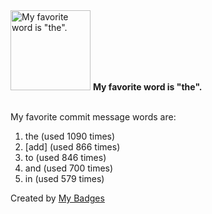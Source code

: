 <img src="https://my-badges.github.io/my-badges/favorite-word.png" alt="My favorite word is &quot;the&quot;." title="My favorite word is &quot;the&quot;." width="128">
<strong>My favorite word is &quot;the&quot;.</strong>
<br><br>

My favorite commit message words are:

1. the (used 1090 times)
2. [add] (used 866 times)
3. to (used 846 times)
4. and (used 700 times)
5. in (used 579 times)


Created by <a href="https://github.com/my-badges/my-badges">My Badges</a>